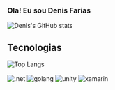 
### Ola! Eu sou Denis Farias

![Denis's GitHub stats](https://github-readme-stats.vercel.app/api?username=Denis-Carlos-Farias&show_icons=true&theme=dark)


## Tecnologias

![Top Langs](https://github-readme-stats.vercel.app/api/top-langs/?username=denis-carlos-farias&hide_progress=true&theme=dark)

<div style="display: inline_block">
<img align="center" alt=".net" src="https://img.shields.io/badge/.NET-5C2D91?style=for-the-badge&logo=.net&logoColor=white"/>
<img align="center" alt="golang" src="https://img.shields.io/badge/Go-00ADD8?style=for-the-badge&logo=go&logoColor=white"/>
<img align="center" alt="unity" src="https://img.shields.io/badge/Unity-100000?style=for-the-badge&logo=unity&logoColor=white"/>
<img align="center" alt="xamarin" src="https://img.shields.io/badge/Xamarin-3498DB?style=for-the-badge&logo=xamarin&logoColor=white"/>
</div>
